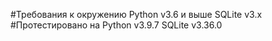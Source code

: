 #Требования к окружению
    Python v3.6 и выше
    SQLite v3.x
#Протестировано на
    Python v3.9.7
    SQLite v3.36.0
